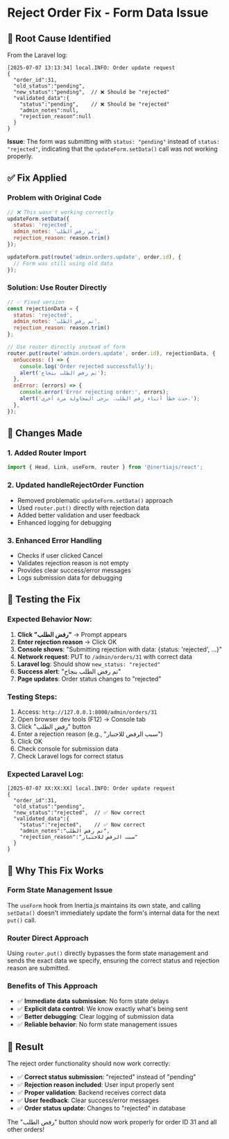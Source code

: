 # Reject Order Fix - Form Data Issue

## 🐛 **Root Cause Identified**

From the Laravel log:
```
[2025-07-07 13:13:34] local.INFO: Order update request 
{
  "order_id":31,
  "old_status":"pending",
  "new_status":"pending",  // ❌ Should be "rejected"
  "validated_data":{
    "status":"pending",    // ❌ Should be "rejected"
    "admin_notes":null,
    "rejection_reason":null
  }
}
```

**Issue**: The form was submitting with `status: "pending"` instead of `status: "rejected"`, indicating that the `updateForm.setData()` call was not working properly.

## ✅ **Fix Applied**

### **Problem with Original Code**
```javascript
// ❌ This wasn't working correctly
updateForm.setData({
  status: 'rejected',
  admin_notes: 'تم رفض الطلب',
  rejection_reason: reason.trim()
});

updateForm.put(route('admin.orders.update', order.id), {
  // Form was still using old data
});
```

### **Solution: Use Router Directly**
```javascript
// ✅ Fixed version
const rejectionData = {
  status: 'rejected',
  admin_notes: 'تم رفض الطلب',
  rejection_reason: reason.trim()
};

// Use router directly instead of form
router.put(route('admin.orders.update', order.id), rejectionData, {
  onSuccess: () => {
    console.log('Order rejected successfully');
    alert('تم رفض الطلب بنجاح');
  },
  onError: (errors) => {
    console.error('Error rejecting order:', errors);
    alert('حدث خطأ أثناء رفض الطلب. يرجى المحاولة مرة أخرى.');
  },
});
```

## 🔧 **Changes Made**

### 1. **Added Router Import**
```javascript
import { Head, Link, useForm, router } from '@inertiajs/react';
```

### 2. **Updated handleRejectOrder Function**
- Removed problematic `updateForm.setData()` approach
- Used `router.put()` directly with rejection data
- Added better validation and user feedback
- Enhanced logging for debugging

### 3. **Enhanced Error Handling**
- Checks if user clicked Cancel
- Validates rejection reason is not empty
- Provides clear success/error messages
- Logs submission data for debugging

## 🧪 **Testing the Fix**

### **Expected Behavior Now:**
1. **Click "رفض الطلب"** → Prompt appears
2. **Enter rejection reason** → Click OK
3. **Console shows**: "Submitting rejection with data: {status: 'rejected', ...}"
4. **Network request**: PUT to `/admin/orders/31` with correct data
5. **Laravel log**: Should show `new_status: "rejected"`
6. **Success alert**: "تم رفض الطلب بنجاح"
7. **Page updates**: Order status changes to "rejected"

### **Testing Steps:**
1. Access: `http://127.0.0.1:8000/admin/orders/31`
2. Open browser dev tools (F12) → Console tab
3. Click "رفض الطلب" button
4. Enter a rejection reason (e.g., "سبب الرفض للاختبار")
5. Click OK
6. Check console for submission data
7. Check Laravel logs for correct status

### **Expected Laravel Log:**
```
[2025-07-07 XX:XX:XX] local.INFO: Order update request 
{
  "order_id":31,
  "old_status":"pending",
  "new_status":"rejected",  // ✅ Now correct
  "validated_data":{
    "status":"rejected",    // ✅ Now correct
    "admin_notes":"تم رفض الطلب",
    "rejection_reason":"سبب الرفض للاختبار"
  }
}
```

## 🎯 **Why This Fix Works**

### **Form State Management Issue**
The `useForm` hook from Inertia.js maintains its own state, and calling `setData()` doesn't immediately update the form's internal data for the next `put()` call.

### **Router Direct Approach**
Using `router.put()` directly bypasses the form state management and sends the exact data we specify, ensuring the correct status and rejection reason are submitted.

### **Benefits of This Approach**
- ✅ **Immediate data submission**: No form state delays
- ✅ **Explicit data control**: We know exactly what's being sent
- ✅ **Better debugging**: Clear logging of submission data
- ✅ **Reliable behavior**: No form state management issues

## 🚀 **Result**

The reject order functionality should now work correctly:
- ✅ **Correct status submission**: "rejected" instead of "pending"
- ✅ **Rejection reason included**: User input properly sent
- ✅ **Proper validation**: Backend receives correct data
- ✅ **User feedback**: Clear success/error messages
- ✅ **Order status update**: Changes to "rejected" in database

The "رفض الطلب" button should now work properly for order ID 31 and all other orders!
